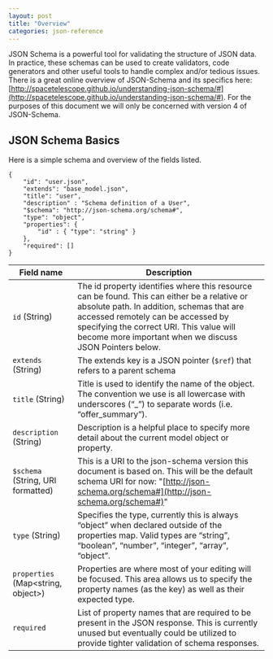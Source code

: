 ```yaml
---
layout: post
title: "Overview"
categories: json-reference
---
```


JSON Schema is a powerful tool for validating the structure of JSON data. In practice, these schemas can be used to create validators, code generators and other useful tools to handle complex and/or tedious issues. There is a great online overview of JSON-Schema and its specifics here: [http://spacetelescope.github.io/understanding-json-schema/#](http://spacetelescope.github.io/understanding-json-schema/#). For the purposes of this document we will only be concerned with version 4 of JSON-Schema.

## JSON Schema Basics

Here is a simple schema and overview of the fields listed.
<pre><code class="json">{
    "id": "user.json",
    "extends": "base_model.json",
    "title": "user",
    "description" : "Schema definition of a User",
    "$schema": "http://json-schema.org/schema#",
    "type": "object",
    "properties": {
        "id" : { "type": "string" }
    },
    "required": []
}
</code></pre>

| Field name | Description |
| --- | --- |
| `id` (String)                      | The id property identifies where this resource can be found. This can either be a relative or absolute path. In addition, schemas that are accessed remotely can be accessed by specifying the correct URI. This value will become more important when we discuss JSON Pointers below. |
| `extends` (String)                      | The extends key is a JSON pointer (`$ref`)  that refers to a parent schema |
| `title` (String)                   | Title is used to identify the name of the object. The convention we use is all lowercase with underscores (“_”) to separate words (i.e. “offer_summary”).                                                                                                                              |
| `description` (String)             | Description is a helpful place to specify more detail about the current model object or property.                                                                                                                                                                                      |
| `$schema` (String, URI formatted)  | This is a URI to the json-schema version this document is based on. This will be the default schema URI for now: "[http://json-schema.org/schema#](http://json-schema.org/schema#)"                                                                                                    |
| `type` (String)                    | Specifies the type, currently this is always “object” when declared outside of the properties map. Valid types are “string”, “boolean”, “number”, “integer”, “array”, “object”.                                                                                                |
| `properties` (Map<string, object>) | Properties are where most of your editing will be focused. This area allows us to specify the property names (as the key) as well as their expected type.                                                                                                                              |
| `required`                         | List of property names that are required to be present in the JSON response. This is currently unused but eventually could be utilized to provide tighter validation of schema responses.                                                                                              |